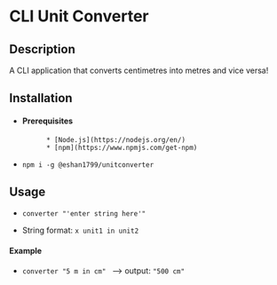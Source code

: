 # CLI Unit Converter

## Description

A CLI application that converts centimetres into metres and vice versa!

## Installation

* #### Prerequisites
            * [Node.js](https://nodejs.org/en/)
            * [npm](https://www.npmjs.com/get-npm)

* ```npm i -g @eshan1799/unitconverter```

## Usage

* ```converter "'enter string here'" ```

* String format: 
```x unit1 in unit2```

#### Example
* ```converter "5 m in cm" ```
--> output: 
```"500 cm"```
